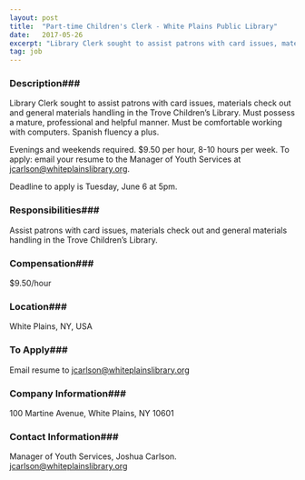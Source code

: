 ```yaml
---
layout: post
title:  "Part-time Children's Clerk - White Plains Public Library"
date:   2017-05-26
excerpt: "Library Clerk sought to assist patrons with card issues, materials check out and general materials handling in the Trove Children’s Library. Must possess a mature, professional and helpful manner. Must be comfortable working with computers. Spanish fluency a plus. Evenings and weekends required. $9.50 per hour, 8-10 hours per week...."
tag: job
---
```


### Description###

Library Clerk sought to assist patrons with card issues, materials check out and general materials handling in the Trove Children’s Library.  Must possess a mature, professional and helpful manner.  Must be comfortable working with computers.  Spanish fluency a plus.   

Evenings and weekends required.  $9.50 per hour, 8-10 hours per week. 
To apply:  email your resume to the Manager of Youth Services at jcarlson@whiteplainslibrary.org.
 
Deadline to apply is Tuesday, June 6 at 5pm. 



### Responsibilities###

Assist patrons with card issues, materials check out and general materials handling in the Trove Children’s Library.




### Compensation###

$9.50/hour


### Location###

White Plains, NY, USA




### To Apply###

Email resume to jcarlson@whiteplainslibrary.org


### Company Information###

100 Martine Avenue, White Plains, NY 10601


### Contact Information###

Manager of Youth Services, Joshua Carlson. jcarlson@whiteplainslibrary.org

